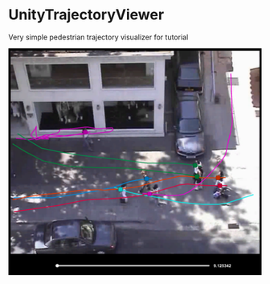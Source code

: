 # UnityTrajectoryViewer

Very simple pedestrian trajectory visualizer for tutorial

![teaser](Assets/Resources/screen_cap.png?raw=true)
